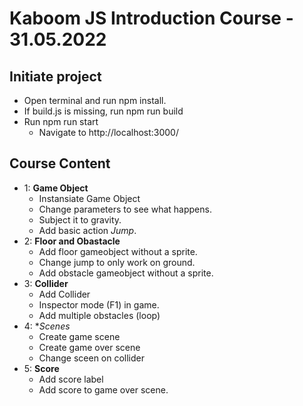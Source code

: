 # Kaboom JS Introduction Course - 31.05.2022

## Initiate project
- Open terminal and run npm install.
- If build.js is missing, run npm run build
- Run npm run start
    - Navigate to http://localhost:3000/

## Course Content
- 1: **Game Object**
    - Instansiate Game Object
    - Change parameters to see what happens.
    - Subject it to gravity.
    - Add basic action *Jump*.
- 2: **Floor and Obastacle**
    - Add floor gameobject without a sprite.
    - Change jump to only work on ground.
    - Add obstacle gameobject without a sprite.
- 3: **Collider**
    - Add Collider
    - Inspector mode (F1) in game.
    - Add multiple obstacles (loop)
- 4: **Scenes*
    - Create game scene
    - Create game over scene
    - Change sceen on collider
- 5: **Score**
    - Add score label
    - Add score to game over scene.  
